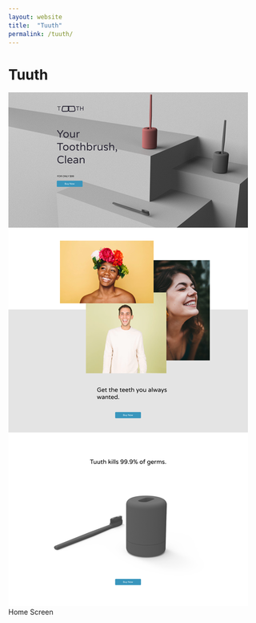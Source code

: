 ```yaml
---
layout: website
title:  "Tuuth"
permalink: /tuuth/
---
```


# Tuuth

![Home Screen](/img/tuuth/opening-screen.png)
Home Screen
